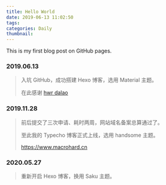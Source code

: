 ```yaml
---
title: Hello World
date: 2019-06-13 11:02:50
tags:
categories: Daily
thumbnail:  
---
```


This is my first blog post on GitHub pages.

<!-- more -->

### 2019.06.13

> 入坑 GitHub，成功搭建 Hexo 博客，选用 Material 主题。
> 
> 在此感谢 [hwr dalao](https://huangweiran.club/)

### 2019.11.28

> 前后提交了三次申请、耗时两周，网站域名备案总算通过了。
> 
> 至此我的 Typecho 博客正式上线，选用 handsome 主题。
> 
> https://www.macrohard.cn

### 2020.05.27

> 重新开启 Hexo 博客，换用 Saku 主题。
